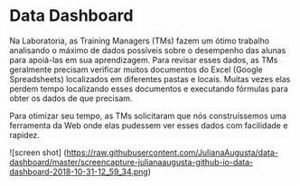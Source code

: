 # Data Dashboard

Na Laboratoria, as Training Managers (TMs) fazem um ótimo trabalho analisando o máximo de dados possíveis sobre o desempenho das alunas para apoiá-las em sua aprendizagem. Para revisar esses dados, as TMs geralmente precisam verificar muitos documentos do Excel (Google Spreadsheets) localizados em diferentes pastas e locais. Muitas vezes elas perdem tempo localizando esses documentos e executando fórmulas para obter os dados de que precisam.

Para otimizar seu tempo, as TMs solicitaram que nós construíssemos uma ferramenta da Web onde elas pudessem ver esses dados com facilidade e rapidez.

![screen shot] (https://raw.githubusercontent.com/JulianaAugusta/data-dashboard/master/screencapture-julianaaugusta-github-io-data-dashboard-2018-10-31-12_59_34.png)

